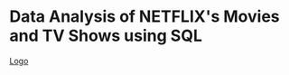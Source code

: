 # Data Analysis of NETFLIX's Movies and TV Shows using SQL 
[Logo](https://images.app.goo.gl/dYK8HVJQQM9dMdvX9)

